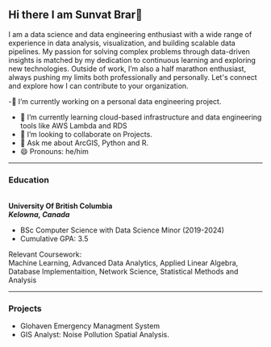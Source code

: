 ## Hi there I am Sunvat Brar👋

<!--
**Sunvat/Sunvat** is a ✨ _special_ ✨ repository because its `README.md` (this file) appears on your GitHub profile.

Here are some ideas to get you started:

- 🔭 I’m currently working on ...
- 🌱 I’m currently learning ...
- 👯 I’m looking to collaborate on ...
- 🤔 I’m looking for help with ...
- 💬 Ask me about ...
- 📫 How to reach me: ...
- 😄 Pronouns: ...
- ⚡ Fun fact: ...
-->
I am a data science and data engineering enthusiast with a wide range of experience in data analysis, visualization, and building scalable data pipelines. My passion for solving complex problems through data-driven insights is matched by my dedication to continuous learning and exploring new technologies.
Outside of work, I’m also a half marathon enthusiast, always pushing my limits both professionally and personally. Let's connect and explore how I can contribute to your organization.

-🔭 I’m currently working on a personal data engineering project.
- 🌱 I’m currently learning cloud-based infrastructure and data engineering tools like AWS Lambda and RDS
- 👯 I’m looking to collaborate on Projects.
- 💬 Ask me about ArcGIS, Python and R.
- 😄 Pronouns: he/him
<hr>

 ### Education
<br>**University Of British Columbia**
<br>
**_Kelowna, Canada_**
<ul>
  
<li>BSc Computer Science with Data Science Minor (2019-2024)</li>
<li>Cumulative GPA: 3.5</li>

</ul>

Relevant Coursework:<br> 
Machine Learning, Advanced Data Analytics, Applied Linear Algebra, Database Implementaition, Network Science,  Statistical Methods and Analysis

<hr>

### Projects
<ul>
 <li>Glohaven Emergency Managment System</li>
 <li><link href = "https://storymaps.arcgis.com/stories/dcb12f2a4b8044288428523ec4e7a1fe">GIS Analyst: Noise Pollution Spatial Analysis.</li>
</ul>
